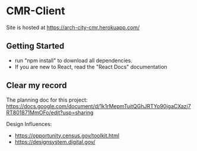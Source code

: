 # CMR-Client
Site is hosted at https://arch-city-cmr.herokuapp.com/

## Getting Started
- run "npm install" to download all dependencies.
- If you are new to React, read the "React Docs" documentation 

## Clear my record
The planning doc for this project: https://docs.google.com/document/d/1k1rMepmTuitQGhJRTYo90jgaCXazj7RT801871MmOFo/edit?usp=sharing

Design Influences:
- https://opportunity.census.gov/toolkit.html
- https://designsystem.digital.gov/
